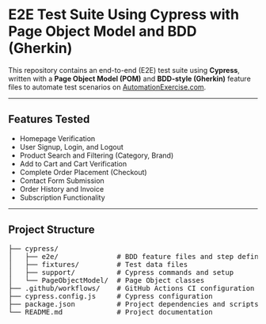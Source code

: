# E2E Test Suite Using Cypress with Page Object Model and BDD (Gherkin)

This repository contains an end-to-end (E2E) test suite using **Cypress**, written with a **Page Object Model (POM)** and **BDD-style (Gherkin)** feature files to automate test scenarios on [AutomationExercise.com](https://automationexercise.com/).

---

## Features Tested

- Homepage Verification
- User Signup, Login, and Logout
- Product Search and Filtering (Category, Brand)
- Add to Cart and Cart Verification
- Complete Order Placement (Checkout)
- Contact Form Submission
- Order History and Invoice
- Subscription Functionality

---

## Project Structure

<pre>├── cypress/
│   ├── e2e/              # BDD feature files and step definitions
│   ├── fixtures/         # Test data files
│   ├── support/          # Cypress commands and setup
│   └── PageObjectModel/  # Page Object classes
├── .github/workflows/    # GitHub Actions CI configuration
├── cypress.config.js     # Cypress configuration
├── package.json          # Project dependencies and scripts
└── README.md             # Project documentation
 </pre>

